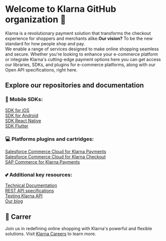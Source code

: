 # Welcome to Klarna GitHub organization 👋 
Klarna is a revolutionary payment solution that transforms the checkout experience for shoppers and merchants alike.**Our vision?** To be the new standard for how people shop and pay.  
We enable a range of services designed to make online shopping seamless and secure. Whether you're looking to enhance your e-commerce platform or integrate Klarna's cutting-edge payment options here you can get access our libraries, SDKs, and plugins for e-commerce platforms, along with our Open API specifications, right here. 

## Explore our repositories and documentation

### 📱 Mobile SDKs:
[SDK for iOS](https://github.com/klarna/klarna-mobile-sdk)  
[SDK for Android](https://github.com/klarna/klarna-mobile-sdk-android)  
[SDK React Native](https://github.com/klarna/react-native-klarna-inapp-sdk)  
[SDK Flutter](https://github.com/klarna/klarna-mobile-sdk-flutter)  

### 💻 Platforms plugins and cartridges:

[Salesforce Commerce Cloud for Klarna Payments](https://github.com/klarna/sfcc-klarna-payments)  
[Salesforce Commerce Cloud for Klarna Checkout](https://github.com/klarna/sfcc-klarna-checkout)  
[SAP Commerce for Klarna Payments](https://github.com/klarna/SAP-Commerce-klarna-payments)  

### :two_hearts: Additional key resources:

[Technical Documentation](https://docs.klarna.com/?utm_source=github)  
[REST API specifications](https://docs.klarna.com/api/introduction/?utm_source=github)  
[Testing Klarna API](https://docs.klarna.com/resources/test-environment/?utm_source=github)  
[Our blog](https://engineering.klarna.com/)

## :briefcase: Carrer 
Join us in redefining online shopping with Klarna's powerful and flexible solutions. Visit [Klarna Careers](https://www.klarna.com/careers/) to learn more.
